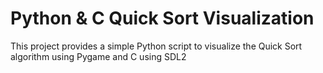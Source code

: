 # Python & C Quick Sort Visualization

This project provides a simple Python script to visualize the Quick Sort algorithm using Pygame and C using SDL2

